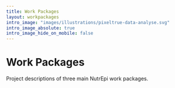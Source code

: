 ```yaml
---
title: Work Packages
layout: workpackages
intro_image: "images/illustrations/pixeltrue-data-analyse.svg"
intro_image_absolute: true
intro_image_hide_on_mobile: false
---
```


# Work Packages

Project descriptions of three main NutrEpi work packages.
